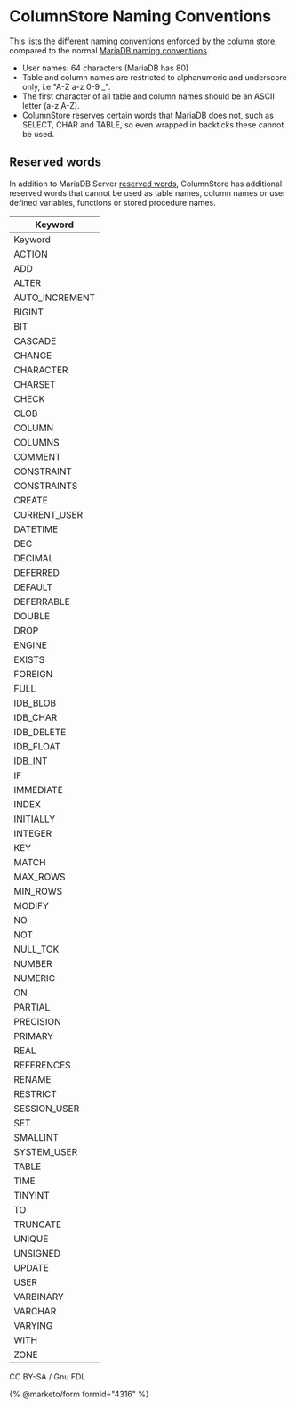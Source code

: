 # ColumnStore Naming Conventions

This lists the different naming conventions enforced by the column store, compared to the normal [MariaDB naming conventions](https://app.gitbook.com/s/SsmexDFPv2xG2OTyO5yV/reference/sql-structure/sql-language-structure/identifier-names).

* User names: 64 characters (MariaDB has 80)
* Table and column names are restricted to alphanumeric and underscore only, i.e "A-Z a-z 0-9 \_".
* The first character of all table and column names should be an ASCII letter (a-z A-Z).
* ColumnStore reserves certain words that MariaDB does not, such as SELECT, CHAR and TABLE, so even wrapped in backticks these cannot be used.

## Reserved words

In addition to MariaDB Server [reserved words](https://app.gitbook.com/s/SsmexDFPv2xG2OTyO5yV/reference/sql-structure/sql-language-structure/reserved-words), ColumnStore has additional reserved words that cannot be used as table names, column names or user defined variables, functions or stored procedure names.

| Keyword         |
| --------------- |
| Keyword         |
| ACTION          |
| ADD             |
| ALTER           |
| AUTO\_INCREMENT |
| BIGINT          |
| BIT             |
| CASCADE         |
| CHANGE          |
| CHARACTER       |
| CHARSET         |
| CHECK           |
| CLOB            |
| COLUMN          |
| COLUMNS         |
| COMMENT         |
| CONSTRAINT      |
| CONSTRAINTS     |
| CREATE          |
| CURRENT\_USER   |
| DATETIME        |
| DEC             |
| DECIMAL         |
| DEFERRED        |
| DEFAULT         |
| DEFERRABLE      |
| DOUBLE          |
| DROP            |
| ENGINE          |
| EXISTS          |
| FOREIGN         |
| FULL            |
| IDB\_BLOB       |
| IDB\_CHAR       |
| IDB\_DELETE     |
| IDB\_FLOAT      |
| IDB\_INT        |
| IF              |
| IMMEDIATE       |
| INDEX           |
| INITIALLY       |
| INTEGER         |
| KEY             |
| MATCH           |
| MAX\_ROWS       |
| MIN\_ROWS       |
| MODIFY          |
| NO              |
| NOT             |
| NULL\_TOK       |
| NUMBER          |
| NUMERIC         |
| ON              |
| PARTIAL         |
| PRECISION       |
| PRIMARY         |
| REAL            |
| REFERENCES      |
| RENAME          |
| RESTRICT        |
| SESSION\_USER   |
| SET             |
| SMALLINT        |
| SYSTEM\_USER    |
| TABLE           |
| TIME            |
| TINYINT         |
| TO              |
| TRUNCATE        |
| UNIQUE          |
| UNSIGNED        |
| UPDATE          |
| USER            |
| VARBINARY       |
| VARCHAR         |
| VARYING         |
| WITH            |
| ZONE            |

CC BY-SA / Gnu FDL

{% @marketo/form formId="4316" %}
